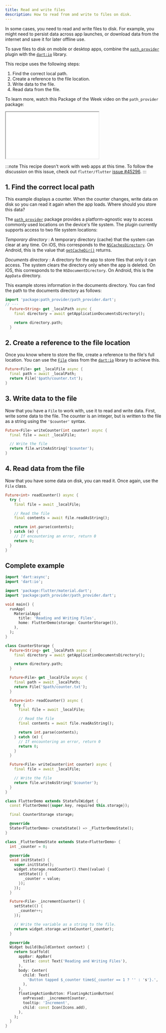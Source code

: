 ```yaml
---
title: Read and write files
description: How to read from and write to files on disk.
---
```


<?code-excerpt path-base="cookbook/persistence/reading_writing_files/"?>

In some cases, you need to read and write files to disk.
For example, you might need to persist data across app launches,
or download data from the internet and save it for later offline use.

To save files to disk on mobile or desktop apps,
combine the [`path_provider`][] plugin with the [`dart:io`][] library.

This recipe uses the following steps:

  1. Find the correct local path.
  2. Create a reference to the file location.
  3. Write data to the file.
  4. Read data from the file.

To learn more, watch this Package of the Week video
on the `path_provider` package:

<iframe class="full-width" src="{{site.yt.embed}}/Ci4t-NkOY3I" title="Learn about the path_provider Flutter Package" {{site.yt.set}}></iframe>

:::note
This recipe doesn't work with web apps at this time.
To follow the discussion on this issue,
check out `flutter/flutter` [issue #45296]({{site.repo.flutter}}/issues/45296).
:::

## 1. Find the correct local path

This example displays a counter. When the counter changes,
write data on disk so you can read it again when the app loads.
Where should you store this data?

The [`path_provider`][] package
provides a platform-agnostic way to access commonly used locations on the
device's file system. The plugin currently supports access to
two file system locations:

*Temporary directory*
: A temporary directory (cache) that the system can
  clear at any time. On iOS, this corresponds to the
  [`NSCachesDirectory`][]. On Android, this is the value that
  [`getCacheDir()`][] returns.

*Documents directory*
: A directory for the app to store files that only
  it can access. The system clears the directory only when the app
  is deleted.
  On iOS, this corresponds to the `NSDocumentDirectory`.
  On Android, this is the `AppData` directory.

This example stores information in the documents directory.
You can find the path to the documents directory as follows:

<?code-excerpt "lib/main.dart (localPath)"?>
```dart
import 'package:path_provider/path_provider.dart';
// ···
  Future<String> get _localPath async {
    final directory = await getApplicationDocumentsDirectory();

    return directory.path;
  }
```

## 2. Create a reference to the file location

Once you know where to store the file, create a reference to the
file's full location. You can use the [`File`][]
class from the [`dart:io`][] library to achieve this.

<?code-excerpt "lib/main.dart (localFile)"?>
```dart
Future<File> get _localFile async {
  final path = await _localPath;
  return File('$path/counter.txt');
}
```

## 3. Write data to the file

Now that you have a `File` to work with,
use it to read and write data.
First, write some data to the file.
The counter is an integer, but is written to the
file as a string using the `'$counter'` syntax.

<?code-excerpt "lib/main.dart (writeCounter)"?>
```dart
Future<File> writeCounter(int counter) async {
  final file = await _localFile;

  // Write the file
  return file.writeAsString('$counter');
}
```

## 4. Read data from the file

Now that you have some data on disk, you can read it.
Once again, use the `File` class.

<?code-excerpt "lib/main.dart (readCounter)"?>
```dart
Future<int> readCounter() async {
  try {
    final file = await _localFile;

    // Read the file
    final contents = await file.readAsString();

    return int.parse(contents);
  } catch (e) {
    // If encountering an error, return 0
    return 0;
  }
}
```

## Complete example

<?code-excerpt "lib/main.dart"?>
```dart
import 'dart:async';
import 'dart:io';

import 'package:flutter/material.dart';
import 'package:path_provider/path_provider.dart';

void main() {
  runApp(
    MaterialApp(
      title: 'Reading and Writing Files',
      home: FlutterDemo(storage: CounterStorage()),
    ),
  );
}

class CounterStorage {
  Future<String> get _localPath async {
    final directory = await getApplicationDocumentsDirectory();

    return directory.path;
  }

  Future<File> get _localFile async {
    final path = await _localPath;
    return File('$path/counter.txt');
  }

  Future<int> readCounter() async {
    try {
      final file = await _localFile;

      // Read the file
      final contents = await file.readAsString();

      return int.parse(contents);
    } catch (e) {
      // If encountering an error, return 0
      return 0;
    }
  }

  Future<File> writeCounter(int counter) async {
    final file = await _localFile;

    // Write the file
    return file.writeAsString('$counter');
  }
}

class FlutterDemo extends StatefulWidget {
  const FlutterDemo({super.key, required this.storage});

  final CounterStorage storage;

  @override
  State<FlutterDemo> createState() => _FlutterDemoState();
}

class _FlutterDemoState extends State<FlutterDemo> {
  int _counter = 0;

  @override
  void initState() {
    super.initState();
    widget.storage.readCounter().then((value) {
      setState(() {
        _counter = value;
      });
    });
  }

  Future<File> _incrementCounter() {
    setState(() {
      _counter++;
    });

    // Write the variable as a string to the file.
    return widget.storage.writeCounter(_counter);
  }

  @override
  Widget build(BuildContext context) {
    return Scaffold(
      appBar: AppBar(
        title: const Text('Reading and Writing Files'),
      ),
      body: Center(
        child: Text(
          'Button tapped $_counter time${_counter == 1 ? '' : 's'}.',
        ),
      ),
      floatingActionButton: FloatingActionButton(
        onPressed: _incrementCounter,
        tooltip: 'Increment',
        child: const Icon(Icons.add),
      ),
    );
  }
}
```

[`dart:io`]: {{site.api}}/flutter/dart-io/dart-io-library.html
[`File`]: {{site.api}}/flutter/dart-io/File-class.html
[`getCacheDir()`]: {{site.android-dev}}/reference/android/content/Context#getCacheDir()
[`NSCachesDirectory`]: {{site.apple-dev}}/documentation/foundation/nssearchpathdirectory/nscachesdirectory
[`path_provider`]: {{site.pub-pkg}}/path_provider
